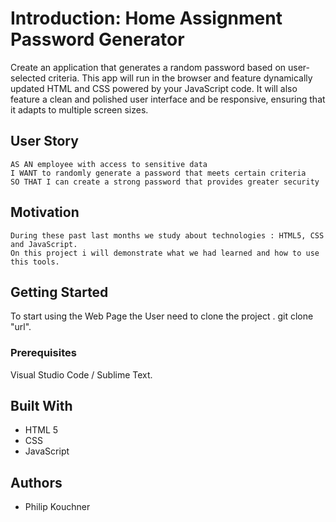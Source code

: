 # Introduction: Home Assignment Password Generator

Create an application that generates a random password based on user-selected criteria. This app will run in the browser and feature dynamically updated HTML and CSS powered by your JavaScript code. It will also feature a clean and polished user interface and be responsive, ensuring that it adapts to multiple screen sizes.

## User Story

```
AS AN employee with access to sensitive data
I WANT to randomly generate a password that meets certain criteria
SO THAT I can create a strong password that provides greater security
```

## Motivation

```
During these past last months we study about technologies : HTML5, CSS and JavaScript.
On this project i will demonstrate what we had learned and how to use this tools.

```
## Getting Started

To start using the Web Page the User need to clone the project .
git clone "url".

### Prerequisites

Visual Studio Code / Sublime Text.

## Built With

- HTML 5 
- CSS
- JavaScript

## Authors

- Philip Kouchner
